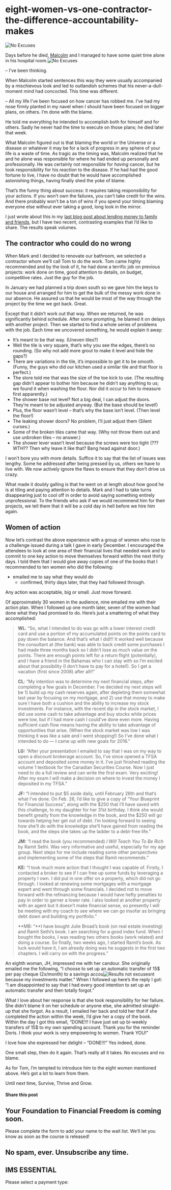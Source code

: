 # eight-women-vs-one-contractor-the-difference-accountability-makes
![No Excuses](https://yourfinanciallaunchpad.com/wp-content/uploads/elementor/thumbs/No-Excuses-qdc6cqrbkvkqbvm1juw1iusf84sbync09asazw9q4o.jpg "No Excuses")

Days before he died, [Malcolm](https://yflmainprod.wpengine.com/2012/05/my-story-part-i/) and I managed to have some quiet time alone in his hospital room.![No Excuses](attachments/No-Excuses-263x300.jpg)

– I’ve been thinking.

When Malcolm started sentences this way they were usually accompanied by a mischievous look and led to outlandish schemes that his never-a-dull-moment mind had concocted. This time was different.

– All my life I’ve been focused on how cancer has robbed me. I’ve had my nose firmly planted in my navel when I should have been focused on bigger plans, on others. I’m done with the blame.

He told me everything he intended to accomplish both for himself and for others. Sadly he never had the time to execute on those plans; he died later that week.

What Malcolm figured out is that blaming the world or the Universe or a disease or whatever it may be for a lack of progress in any sphere of your life is a waste of time. As tragic as the timing was, Malcolm realized that he and he alone was responsible for where he had ended up personally and professionally. He was certainly not responsible for *having* cancer, but he took responsibility for his *reaction* to the disease. If he had had the good fortune to live, I have no doubt that he would have accomplished astonishing things, having finally shed the yoke of blame.

That’s the funny thing about success: it requires taking responsibility for your actions. If you won’t own the failures, you can’t take credit for the wins. And there probably won’t be a ton of wins if you spend your timing blaming everyone else without ever taking a good, long look in the mirror.

I just wrote about this in my [last blog post about lending money to family and friends](https://yflmainprod.wpengine.com/2016/02/should-we-lend-money-to-friends-and-family/), but I have two recent, contrasting examples that I’d like to share. The results speak volumes.

## The contractor who could do no wrong

When Mark and I decided to renovate our bathroom, we selected a contractor whom we’ll call Tom to do the work. Tom came highly recommended and by the look of it, he had done a terrific job on previous projects: work done on time, good attention to details, on budget, competitive rates. Just the guy for the job.

In January we had planned a trip down south so we gave him the keys to our house and arranged for him to get the bulk of the messy work done in our absence. He assured us that he would be most of the way through the project by the time we got back. Great.

Except that it didn’t work out that way. When we returned, he was significantly behind schedule. After some prompting, he blamed it on delays with another project. Then we started to find a whole series of problems with the job. Each time we uncovered something, he would explain it away:

- It’s meant to be that way. (Uneven tiles?)
- Well the tile is very square, that’s why you see the edges, there’s no rounding. (So why not add more grout to make it level and hide the gaps?)
- There are variations in the tile, it’s impossible to get it to be smooth. (Funny, the guys who did our kitchen used a similar tile and that floor is perfect.)
- The store told me that was the size of the toe kick to use. (The resulting gap didn’t appear to bother him because he didn’t say anything to us; we found it when washing the floor. Nor did it occur to him to measure first apparently.)
- The shower base not level? Not a big deal, I can adjust the doors. They’re meant to be adjusted anyway. (But the base should be level!)
- Plus, the floor wasn’t level – that’s why the base isn’t level. (Then level the floor!)
- The leaking shower doors? No problem, I’ll just adjust them (Silent curses.)
- Some of the broken tiles came that way. (Why not throw them out and use unbroken tiles – no answer.)
- The shower lever wasn’t level because the screws were too tight (??? WTH?? Then why leave it like that? Bang head against door.)

I won’t bore you with more details. Suffice it to say that the list of issues was lengthy. Some he addressed after being pressed by us, others we have to live with. We now actively ignore the flaws to ensure that they don’t drive us crazy.

What made it doubly galling is that he went on at length about how good he is at tiling and paying attention to details. Mark and I had to take turns disappearing just to cool off in order to avoid saying something entirely unprofessional. To the friends who ask if we would recommend him for their projects, we tell them that it will be a cold day in hell before we hire him again.

## Women of action

Now let’s contrast the above experience with a group of women who rose to a challenge issued during a talk I gave in early December. I encouraged the attendees to look at one area of their financial lives that needed work and to commit to one key action to move themselves forward within the next thirty days. I told them that I would give away copies of one of the books that I recommended to ten women who did the following:

- emailed me to say what they would do
	- confirmed, thirty days later, that they had followed through.

Any action was acceptable, big or small. Just move forward.

Of approximately 30 women in the audience, nine emailed me with their action plan. When I followed up one month later, seven of the women had done what they had promised to do. Here’s just a smattering of what they accomplished:

> **WL**: “So, what I intended to do was go with a lower interest credit card and use a portion of my accumulated points on the points card to pay down the balance. And that’s what I did!!! It worked well because the consultant at (the bank) was able to back credit some purchases I had made three months back so I didn’t lose as much value on the points. There are enough points left for a return flight (potentially), and I have a friend in the Bahamas who I can stay with so I’m excited about that possibility (I don’t have to pay for a hotel!). So I get a vacation (first since 2008) after all!!”
> 
> **CL**: “My intention was to determine my next financial steps, after completing a few goals in December. I’ve decided my next steps will be 1) build up my cash reserves again, after depleting them somewhat last year by focusing on my mortgage, and 2) use that money to make sure I have both a cushion and the ability to increase my stock investments. For instance, with the recent dip in the stock market, I did use some cash to take advantage and buy stocks while prices were low, but if I had more cash I could’ve done even more. Having sufficient cash flow means having the ability to take advantage of opportunities that arise. (When the stock market was low I was thinking it was like a sale and I went shopping!) So I’ve done what I intended to do — I came up with new goals for 2016.”
> 
> **LG:** “After your presentation I emailed to say that I was on my way to open a discount brokerage account. So, I’ve since opened a TFSA account and deposited some money in it. I’ve just finished reading the volume 1 textbook for the Canadian Securities Course. Now I just need to do a full review and can write the first exam. Very exciting! After my exam I will make a decision on where to invest the money I deposited in my TFSA.”
> 
> **JF:** “I intended to put $5 aside daily, until February 26th and that’s what I’ve done. On Feb. 26, I’d like to give a copy of “Your Blueprint for Financial Success”, along with the $250 that I’ll have saved with this challenge, to my daughter for her 31st birthday. I think she would benefit greatly from the knowledge in the book, and the $250 will go towards helping her get out of debt. I’m looking forward to seeing how she’ll do with the knowledge she’ll have gained from reading the book, and the steps she takes up the ladder to a debt-free life.”
> 
> **JM:** “I read the book (you recommended) *I Will Teach You To Be Rich* by Ramit Sethi. Was very informative and useful, especially for my age group. Next steps for me include reading some other perspectives and implementing some of the steps that Ramit recommends.”
> 
> **KE:** “I took much more action that I thought I was capable of. Firstly, I contacted a broker to see if I can free up some funds by leveraging a property I own. I did put in one offer on a property, which did not go through. I looked at renewing some mortgages with a mortgage expert and went through some financials. I decided not to move forward with the refinancing because I would have hefty penalties to pay in order to garner a lower rate. I also looked at another property with an agent but it doesn’t make financial sense, so presently I will be meeting with my coach to see where we can go insofar as bringing debt down and building my portfolio.”
> 
> **MB: “**I have bought Julie Broad’s book (on real estate investing) and Ramit Sethi’s book. I am searching for a good index fund. When I bought the books, I was reading two others books (work related) and doing a course. So finally, two weeks ago, I started Ramit’s book. As luck would have it, I am already doing was he suggests in the first two chapters. I will carry on with the progress.”

An eighth woman, JH, impressed me with her candour. She originally emailed me the following, “I choose to set up an automatic transfer of 15$ per pay cheque (2x/month) to a savings accou![Results not excuses](attachments/Results-not-excuses-150x150.jpg)nt because my investments matter.” When I followed up here’s the reply I got: “I am disappointed to say that I had every good intention to set up an automatic transfer and then totally forgot.”

What I love about her response is that she took responsibility for her failure. She didn’t blame it on her schedule or anyone else, she admitted straight-up that she forgot. As a result, I emailed her back and told her that if she completed the action within the week, I’d give her a copy of the book. Within the day I got this email, “DONE!!! I have just set up bi-weekly transfers of 15$ to my own spending account. Thank you for the reminder Doris. I think your work is very empowering to women. Thank YOU!”

I love how she expressed her delight – “DONE!!!” Yes indeed, done.

One small step, then do it again. That’s really all it takes. No excuses and no blame.

As for Tom, I’m tempted to introduce him to the eight women mentioned above. He’s got a lot to learn from them.

Until next time, Survive, Thrive and Grow.

#### Share this post

## Your Foundation to Financial Freedom is coming soon.

Please complete the form to add your name to the wait list. We’ll let you know as soon as the course is released!

## No spam, ever. Unsubscribe any time.

## IMS ESSENTIAL

Please select a payment type: